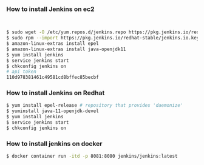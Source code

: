 



### How to install Jenkins  on ec2


```bash


$ sudo wget -O /etc/yum.repos.d/jenkins.repo https://pkg.jenkins.io/redhat-stable/jenkins.repo
$ sudo rpm --import https://pkg.jenkins.io/redhat-stable/jenkins.io.key
$ amazon-linux-extras install epel 
$ amazon-linux-extras install java-openjdk11 
$ yum install jenkins
$ service jenkins start
$ chkconfig jenkins on
# api token
110d978381461c49581cd8bffec85becbf
```

### How to install Jenkins on Redhat

```bash
$ yum install epel-release # repository that provides 'daemonize'
$ yuminstall java-11-openjdk-devel
$ yum install jenkins
$ service jenkins start
$ chkconfig jenkins on

```



### How to install jenkins on docker

```bash
$ docker container run -itd -p 8081:8080 jenkins/jenkins:latest

```

